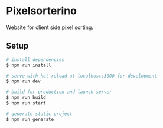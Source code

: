 # Pixelsorterino

Website for client side pixel sorting.

## Setup

```bash
# install dependencies
$ npm run install

# serve with hot reload at localhost:3000 for development
$ npm run dev

# build for production and launch server
$ npm run build
$ npm run start

# generate static project
$ npm run generate
```
